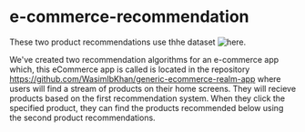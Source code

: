 ﻿# e-commerce-recommendation
These two product recommendations use thhe dataset ![here.]([https://myoctocat.com/assets/images/base-octocat.svg](https://www.kaggle.com/datasets/karkavelrajaj/amazon-sales-dataset))

We've created two recommendation algorithms for an e-commerce app which, this eCommerce app is called is located in the repository https://github.com/WasimIbKhan/generic-ecommerce-realm-app where users will find a stream of products on their home screens. They will recieve products based on the first recommendation system. When they click the specified product, they can find the products recommended below using the second product recommendations. 
